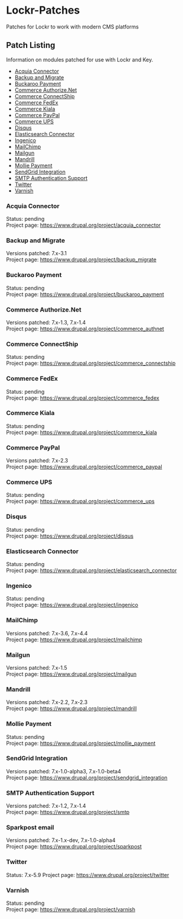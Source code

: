 # Lockr-Patches
Patches for Lockr to work with modern CMS platforms

## Patch Listing

Information on modules patched for use with Lockr and Key.

- [Acquia Connector](#acquia-connector)
- [Backup and Migrate](#backup-and-migrate)
- [Buckaroo Payment](#buckaroo-payment)
- [Commerce Authorize.Net](#commerce-authorize.net)
- [Commerce ConnectShip](#commerce-connectship)
- [Commerce FedEx](#commerce-fedex)
- [Commerce Kiala](#commerce-kiala)
- [Commerce PayPal](#commerce-paypal)
- [Commerce UPS](#commerce-ups)
- [Disqus](#disqus)
- [Elasticsearch Connector](#elasticsearch-connector)
- [Ingenico](#ingenico)
- [MailChimp](#mailchimp)
- [Mailgun](#mailgun)
- [Mandrill](#mandrill)
- [Mollie Payment](#mollie-payment)
- [SendGrid Integration](#sendgrid-integration)
- [SMTP Authentication Support](#smtp-authentication-support)
- [Twitter](#twitter)
- [Varnish](#varnish)

### Acquia Connector

Status: pending  
Project page: https://www.drupal.org/project/acquia_connector

### Backup and Migrate

Versions patched: 7.x-3.1  
Project page: https://www.drupal.org/project/backup_migrate

### Buckaroo Payment

Status: pending  
Project page: https://www.drupal.org/project/buckaroo_payment

### Commerce Authorize.Net

Versions patched: 7.x-1.3, 7.x-1.4  
Project page: https://www.drupal.org/project/commerce_authnet

### Commerce ConnectShip

Status: pending  
Project page: https://www.drupal.org/project/commerce_connectship

### Commerce FedEx

Status: pending  
Project page: https://www.drupal.org/project/commerce_fedex

### Commerce Kiala

Status: pending  
Project page: https://www.drupal.org/project/commerce_kiala

### Commerce PayPal

Versions patched: 7.x-2.3  
Project page: https://www.drupal.org/project/commerce_paypal

### Commerce UPS

Status: pending  
Project page: https://www.drupal.org/project/commerce_ups

### Disqus

Status: pending  
Project page: https://www.drupal.org/project/disqus

### Elasticsearch Connector

Status: pending  
Project page: https://www.drupal.org/project/elasticsearch_connector

### Ingenico

Status: pending  
Project page: https://www.drupal.org/project/ingenico

### MailChimp

Versions patched: 7.x-3.6, 7.x-4.4  
Project page: https://www.drupal.org/project/mailchimp

### Mailgun

Versions patched: 7.x-1.5  
Project page: https://www.drupal.org/project/mailgun

### Mandrill

Versions patched: 7.x-2.2, 7.x-2.3  
Project page: https://www.drupal.org/project/mandrill

### Mollie Payment

Status: pending  
Project page: https://www.drupal.org/project/mollie_payment

### SendGrid Integration

Versions patched: 7.x-1.0-alpha3, 7.x-1.0-beta4  
Project page: https://www.drupal.org/project/sendgrid_integration

### SMTP Authentication Support

Versions patched: 7.x-1.2, 7.x-1.4  
Project page: https://www.drupal.org/project/smtp

### Sparkpost email

Versions patched: 7.x-1.x-dev, 7.x-1.0-alpha4  
Project page: https://www.drupal.org/project/sparkpost

### Twitter

Status: 7.x-5.9
Project page: https://www.drupal.org/project/twitter

### Varnish

Status: pending  
Project page: https://www.drupal.org/project/varnish
